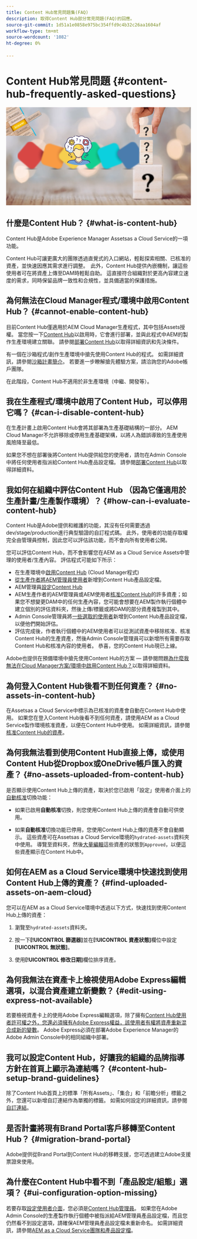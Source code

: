 ```yaml
---
title: Content Hub常見問題集(FAQ)
description: 取得Content Hub部分常見問題(FAQ)的回應。
source-git-commit: 1d51a1e0858e975bc354ffd9c4b32c26aa1604af
workflow-type: tm+mt
source-wordcount: '1082'
ht-degree: 0%

---
```


# Content Hub常見問題 {#content-hub-frequently-asked-questions}

![Content Hub常見問題](assets/content-hub-faqs.png)

## 什麼是Content Hub？ {#what-is-content-hub}

Content Hub是Adobe Experience Manager Assetsas a Cloud Service的一項功能。

Content Hub可讓更廣大的團隊透過直覺式的入口網站，輕鬆探索相關、已核准的資產，並快速因應其需求進行調整。  此外，Content Hub提供內嵌機制，讓這些使用者可在將資產上傳至DAM時輕鬆自助。 這直接符合組織對於更高內容建立速度的需求，同時保留品牌一致性和合規性，並具備適當的保護措施。

## 為何無法在Cloud Manager程式/環境中啟用Content Hub？ {#cannot-enable-content-hub}

目前Content Hub僅適用於AEM Cloud Manager生產程式，其中包括Assets授權。 當您按一下[Content Hub](/help/assets/deploy-content-hub.md#enable-content-hub)以啟用時，它會進行部署，並與此程式中AEM的製作生產環境建立關聯。 請參閱[部署Content Hub](/help/assets/deploy-content-hub.md)以取得詳細資訊和先決條件。

有一個在沙箱程式/創作生產環境中搶先使用Content Hub的程式。 如需詳細資訊，請參閱[沙箱計畫簡介](/help/implementing/cloud-manager/getting-access-to-aem-in-cloud/introduction-sandbox-programs.md)。 若要進一步瞭解搶先體驗方案，請洽詢您的Adobe帳戶團隊。

在此階段，Content Hub不適用於非生產環境（中繼、開發等）。

## 我在生產程式/環境中啟用了Content Hub，可以停用它嗎？ {#can-i-disable-content-hub}

在生產計畫上啟用Content Hub會將其部署為生產基礎結構的一部分。 AEM Cloud Manager不允許移除或停用生產基礎架構，以將人為錯誤導致的生產使用風險降至最低。

如果您不想在部署後將Content Hub提供給您的使用者，請勿在Admin Console中將任何使用者指派給Content Hub產品設定檔。 請參閱[部署Content Hub](/help/assets/deploy-content-hub.md#content-hub-instance-product-profile)以取得詳細資料。

## 我如何在組織中評估Content Hub （因為它僅適用於生產計畫/生產製作環境）？ {#how-can-i-evaluate-content-hub}

Content Hub是Adobe提供和維護的功能，其沒有任何需要透過dev/stage/production進行典型驗證的自訂程式碼。 此外，使用者的功能存取權完全由管理員控制，因此您可以評估該功能，而不會向所有使用者公開。

您可以評估Content Hub，而不會影響您在AEM as a Cloud Service Assets中管理的使用者/生產內容。 評估程式可能如下所示：

* 在生產環境中[啟用Content Hub](/help/assets/deploy-content-hub.md#enable-content-hub) (Cloud Manager程式)
* [從生產作者將AEM管理員使用者](/help/assets/deploy-content-hub.md#onboard-content-hub-administrator)新增到Content Hub產品設定檔。
* AEM管理員[設定Content Hub](/help/assets/configure-content-hub-ui-options.md)
* AEM生產作者的AEM管理員或AEM使用者[核准Content Hub](/help/assets/approve-assets-content-hub.md)的許多資產；如果您不想變更DAM中的任何生產內容，您可能會想要在AEM製作執行個體中建立個別的評估資料夾，然後上傳/標籤或將DAM的部分資產複製到其中。
* Admin Console管理員將[一些選取的使用者](/help/assets/deploy-content-hub.md#onboard-content-hub-users)新增到Content Hub產品設定檔，以便他們開始評估。
* 評估完成後，作者執行個體中的AEM使用者可以從測試資產中移除核准、核准Content Hub的生產資產，然後Admin Console管理員可以新增所有需要存取Content Hub和核准內容的使用者。 恭喜，您的Content Hub現已上線。

Adobe也提供在預備環境中搶先使用Content Hub的方案 — 請參閱問題[為什麼我無法在Cloud Manager方案/環境中啟用Content Hub？](#cannot-enable-content-hub)以取得詳細資料。

## 為何登入Content Hub後看不到任何資產？ {#no-assets-in-content-hub}

在Assetsas a Cloud Service中標示為已核准的資產會自動在Content Hub中使用。 如果您在登入Content Hub後看不到任何資產，請使用AEM as a Cloud Service製作環境核准資產，以便在Content Hub中使用。 如需詳細資訊，請參閱[核准Content Hub的資產](/help/assets/approve-assets-content-hub.md)。

## 為何我無法看到使用Content Hub直接上傳，或使用Content Hub從Dropbox或OneDrive帳戶匯入的資產？ {#no-assets-uploaded-from-content-hub}

是否顯示使用Content Hub上傳的資產，取決於您已啟用「設定」使用者介面上的[自動核准](/help/assets/configure-content-hub-ui-options.md#configure-import-options-content-hub)切換功能：

* 如果已啟用&#x200B;**自動核准**&#x200B;切換，則您使用Content Hub上傳的資產會自動可供使用。

* 如果&#x200B;**自動核准**&#x200B;切換功能已停用，您使用Content Hub上傳的資產不會自動顯示。 這些資產可在Assetsas a Cloud Service環境的`hydrated-assets`資料夾中使用。 導覽至資料夾，然後[大量編輯](/help/assets/approve-assets-content-hub.md)這些資產的狀態到`Approved`，以便這些資產顯示在Content Hub中。

## 如何在AEM as a Cloud Service環境中快速找到使用Content Hub上傳的資產？ {#find-uploaded-assets-on-aem-cloud}

您可以在AEM as a Cloud Service環境中透過以下方式，快速找到使用Content Hub上傳的資產：

1. 瀏覽至`hydrated-assets`資料夾。

1. 按一下&#x200B;**[!UICONTROL 篩選器]**&#x200B;並在&#x200B;**[!UICONTROL 資產狀態]**&#x200B;欄位中設定&#x200B;**[!UICONTROL 無狀態]**。

1. 使用&#x200B;**[!UICONTROL 修改日期]**&#x200B;欄位排序資產。

## 為何我無法在資產卡上檢視使用Adobe Express編輯選項，以混合資產建立新變數？ {#edit-using-express-not-available}

若要檢視資產卡上的使用Adobe Express編輯選項，除了擁有[Content Hub使用者許可權之外，您還必須擁有Adobe Express權益，該使用者有權將資產重新混合成新的變數](#onboard-content-hub-users-add-assets)。 Adobe Express必須在部署Adobe Experience Manager的Adobe Admin Console中的相同組織中部署。

## 我可以設定Content Hub，好讓我的組織的品牌指導方針在首頁上顯示為連結嗎？ {#content-hub-setup-brand-guidelines}

除了Content Hub首頁上的標準「所有Assets」、「集合」和「前瞻分析」標籤之外，您還可以新增自訂連結作為單獨的標籤。 如需如何設定的詳細資訊，請參閱[自訂連結](/help/assets/configure-content-hub-ui-options.md#configure-custom-links-content-hub)。

## 是否計畫將現有Brand Portal客戶移轉至Content Hub？ {#migration-brand-portal}

Adobe提供從Brand Portal到Content Hub的移轉支援，您可透過建立Adobe支援票證來使用。

## 為什麼在Content Hub中看不到「產品設定/組態」選項？ {#ui-configuration-option-missing}

若要存取[設定使用者介面](/help/assets/configure-content-hub-ui-options.md)，您必須是[Content Hub管理員](/help/assets/deploy-content-hub.md##onboard-content-hub-administrator)。 如果您在Adobe Admin Console的生產製作執行個體中被指派給AEM管理員產品設定檔，而且您仍然看不到設定選項，請確保AEM管理員產品設定檔未重新命名。 如需詳細資訊，請參閱[AEM as a Cloud Service團隊和產品設定檔](/help/onboarding/aem-cs-team-product-profiles.md)。


